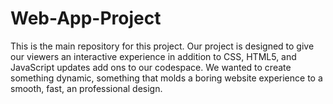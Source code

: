 # Web-App-Project
This is the main repository for this project.
Our project is designed to give our viewers an interactive experience in addition to CSS, HTML5, and JavaScript updates add ons to our codespace. 
We wanted to create something dynamic, something that molds a boring website experience to a smooth, fast, an professional design.  
